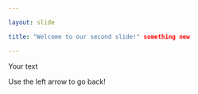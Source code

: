 ```yaml
---

layout: slide

title: "Welcome to our second slide!" something new

---
```


Your text

Use the left arrow to go back!
